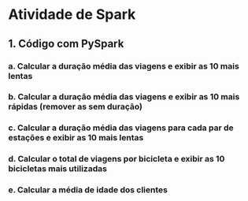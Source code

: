 # Atividade de Spark

## 1. Código com PySpark

### a. Calcular a duração média das viagens e exibir as 10 mais lentas

### b. Calcular a duração média das viagens e exibir as 10 mais rápidas (remover as sem duração)

### c. Calcular a duração média das viagens para cada par de estações e exibir as 10 mais lentas

### d. Calcular o total de viagens por bicicleta e exibir as 10 bicicletas mais utilizadas

### e. Calcular a média de idade dos clientes
